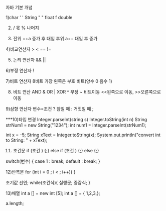 
자바 기본 개념

1)char ' '
  String " "
  float f
  double

2)  / 몫
   % 나머지

3) 전위 ++a  증가 후 대입
    후위 a++  대입 후 증가

4)비교연산자 > < == !=

5) 논리 연산자 &&   ||

6)부정 연산자 !

7)비트 연산자 8비트
가장 왼쪽은 부호 비트(양수 0 음수 1)

8) 비트 연산
AND &
OR |
XOR  ^
부정 ~
비트이동 <<왼쪽으로 이동,  >>오른쪽으로 이동

9)삼항 연산자
변수=조건 ? 참일 때 : 거짓일 때 ;

***10)타입 변경  Integer.parseInt(string s)  Integer.toString(int n)
String strNum1 = new String("1234");
int num1 = Integer.parseInt(strNum1);

int x = -5;
String xText = Integer.toString(x);
System.out.println("convert int to String: " + xText);


11) 조건문
if (조건 ) {;}
else if (조건 ) {;}
else {;}

switch(변수) {
	case 1 : break;
	default : break;
}

12)반복문 
for (int i = 0 ; i < ; i++){
}



초기값 선언;
while(조건식){
	실행문;
	증감식;
}

13)배열
int a [] = new int [5];
int a [] = { 1,2,3,};

a.length;
